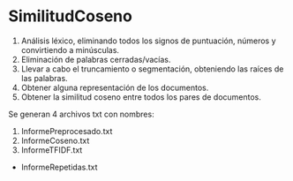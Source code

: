 # SimilitudCoseno
1.  Análisis léxico, eliminando todos los signos de puntuación, números y convirtiendo a minúsculas. 
2.  Eliminación de palabras cerradas/vacías. 
3.  Llevar a cabo el truncamiento o segmentación, obteniendo las raíces de las palabras. 
4.  Obtener alguna representación de los documentos. 
5.  Obtener la similitud coseno entre todos los pares de documentos.

Se generan 4 archivos txt con nombres: 
1.  InformePreprocesado.txt
2.  InformeCoseno.txt
3.  InformeTFIDF.txt
- InformeRepetidas.txt
